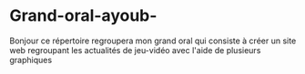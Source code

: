 # Grand-oral-ayoub-
Bonjour ce répertoire regroupera mon grand oral qui consiste à créer un site web regroupant les actualités de jeu-vidéo avec l'aide de plusieurs graphiques
